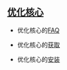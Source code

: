 ## [优化核心](main_opticore.md)

- 优化核心的[FAQ](document/FAQ/opticore.md)

- 优化核心的[获取](getOpticore/index.md)

- 优化核心的[安装](document/install.md)
